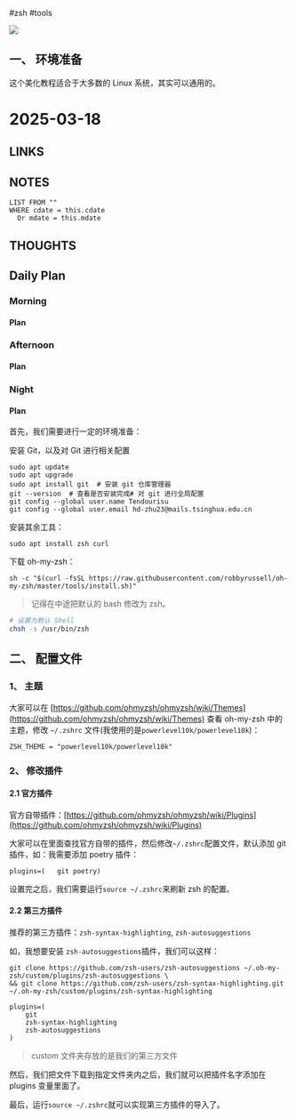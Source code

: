 #zsh #tools 

![](https://gitee.com/liuzhongkun1/img-store/raw/master/20231/1674298103_zztnuti00p.png1674298103071.png)

## 一、 环境准备

这个美化教程适合于大多数的 Linux 系统，其实可以通用的。
# 2025-03-18

## LINKS

## NOTES


```dataview
LIST FROM "" 
WHERE cdate = this.cdate
  Or mdate = this.mdate
```
## THOUGHTS

## Daily Plan

### Morning

#### Plan

### Afternoon

#### Plan

### Night

#### Plan




首先，我们需要进行一定的环境准备：

安装 Git，以及对 Git 进行相关配置

```shell
sudo apt update
sudo apt upgrade
sudo apt install git  # 安装 git 仓库管理器
git --version  # 查看是否安装完成# 对 git 进行全局配置
git config --global user.name Tendourisu
git config --global user.email hd-zhu23@mails.tsinghua.edu.cn
```

安装其余工具：

```shell
sudo apt install zsh curl
```

下载 oh-my-zsh：

```shell
sh -c "$(curl -fsSL https://raw.githubusercontent.com/robbyrussell/oh-my-zsh/master/tools/install.sh)"
```

> 记得在中途把默认的 bash 修改为 zsh。

```bash
# 设置为默认 Shell
chsh -s /usr/bin/zsh
```

## 二、 配置文件

### 1、 主题

大家可以在 [https://github.com/ohmyzsh/ohmyzsh/wiki/Themes](https://github.com/ohmyzsh/ohmyzsh/wiki/Themes) 查看 oh-my-zsh 中的主题，修改 `~/.zshrc` 文件(我使用的是`powerlevel10k/powerlevel10k`)：

```shell
ZSH_THEME = "powerlevel10k/powerlevel10k"
```

### 2、 修改插件

#### 2.1 官方插件

官方自带插件：[https://github.com/ohmyzsh/ohmyzsh/wiki/Plugins](https://github.com/ohmyzsh/ohmyzsh/wiki/Plugins)

大家可以在里面查找官方自带的插件，然后修改`~/.zshrc`配置文件，默认添加 git 插件，如：我需要添加 poetry 插件：

```shell
plugins=(	git	poetry)
```

设置完之后，我们需要运行`source ~/.zshrc`来刷新 zsh 的配置。

#### 2.2 第三方插件

推荐的第三方插件：`zsh-syntax-highlighting`, `zsh-autosuggestions`

如，我想要安装 `zsh-autosuggestions`插件，我们可以这样：

```shell
git clone https://github.com/zsh-users/zsh-autosuggestions ~/.oh-my-zsh/custom/plugins/zsh-autosuggestions \
&& git clone https://github.com/zsh-users/zsh-syntax-highlighting.git ~/.oh-my-zsh/custom/plugins/zsh-syntax-highlighting
```

```text
plugins=(
	git
	zsh-syntax-highlighting
	zsh-autosuggestions
)
```

> custom 文件夹存放的是我们的第三方文件

然后，我们把文件下载到指定文件夹内之后，我们就可以把插件名字添加在 plugins 变量里面了。

最后，运行`source ~/.zshrc`就可以实现第三方插件的导入了。
